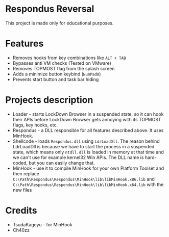 # Respondus Reversal

This project is made only for educational purposes.

# Features
- Removes hooks from key combinations like `ALT + TAB`
- Bypasses anti VM checks (Tested on VMware)
- Removes TOPMOST flag from the splash screen
- Adds a minimize button keybind (`NumPad0`)
- Prevents start button and task bar hiding

# Projects description
- Loader - starts LockDown Browser in a suspended state, so it can hook their APIs before LockDown Browser gets annoying with its TOPMOST flags, key hooks, etc.
- Respondus - a DLL responsible for all features described above. It uses MinHook.
- Shellcode - loads `Respondus.dll` using `LdrLoadDll`. The reason behind LdrLoadDll is because we have to start the process in a suspended state, which means only `ntdll.dll` is loaded in memory at that time and we can't use for example kernel32 Win APIs. The DLL name is hard-coded, but you can easily change that.
- MinHook - use it to compile MinHook for your own Platform Toolset and then replace `C:\Path\Respondus\Respondus\MinHook\lib\libMinHook.x86.lib` and `C:\Path\Respondus\Respondus\MinHook\lib\libMinHook.x64.lib` with the new files

# Credits
- TsudaKageyu - for MinHook
- Ch40zz
